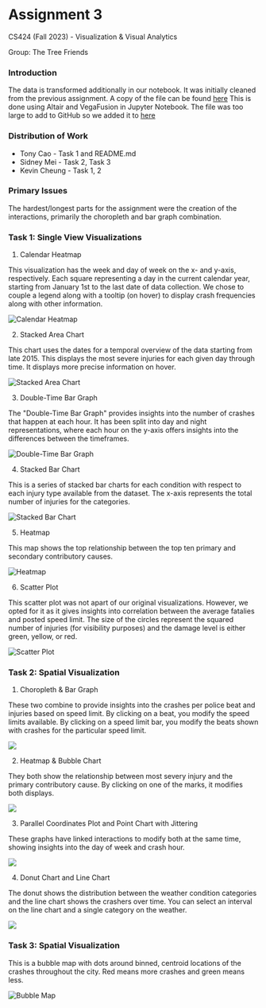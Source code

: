 # Assignment 3

CS424 (Fall 2023) - Visualization & Visual Analytics

Group: The Tree Friends

### Introduction
The data is transformed additionally in our notebook. It was initially cleaned from the previous assignment. A copy of the file can be found [here](https://magical-milk-bucket.nyc3.digitaloceanspaces.com/Traffic%20Crashes%20(Modified).csv) This is done using Altair and VegaFusion in Jupyter Notebook. The file was too large to add to GitHub so we added it to [here](https://magical-milk-bucket.nyc3.digitaloceanspaces.com/Assignment%203.ipynb)

### Distribution of Work

- Tony Cao - Task 1 and README.md
- Sidney Mei - Task 2, Task 3
- Kevin Cheung - Task 1, 2

### Primary Issues

The hardest/longest parts for the assignment were the creation of the interactions, primarily the choropleth and bar graph combination.

### Task 1: Single View Visualizations

1. Calendar Heatmap

This visualization has the week and day of week on the x- and y-axis, respectively. Each square representing a day in the current calendar year, starting from January 1st to the last date of data collection. We chose to couple a legend along with a tooltip (on hover) to display crash frequencies along with other information.

![Calendar Heatmap](1.png)

2. Stacked Area Chart

This chart uses the dates for a temporal overview of the data starting from late 2015. This displays the most severe injuries for each given day through time. It displays more precise information on hover.

![Stacked Area Chart](2.png)

3. Double-Time Bar Graph

The "Double-Time Bar Graph" provides insights into the number of crashes that happen at each hour. It has been split into day and night representations, where each hour on the y-axis offers insights into the differences between the timeframes.

![Double-Time Bar Graph](3.png)

4. Stacked Bar Chart

This is a series of stacked bar charts for each condition with respect to each injury type available from the dataset. The x-axis represents the total number of injuries for the categories.

![Stacked Bar Chart](4.png)

5. Heatmap

This map shows the top relationship between the top ten primary and secondary contributory causes. 

![Heatmap](5.png)

6. Scatter Plot

This scatter plot was not apart of our original visualizations. However, we opted for it as it gives insights into correlation between the average fatalies and posted speed limit. The size of the circles represent the squared number of injuries (for visibility purposes) and the damage level is either green, yellow, or red.

![Scatter Plot](6.png)

### Task 2: Spatial Visualization

1. Choropleth & Bar Graph

These two combine to provide insights into the crashes per police beat and injuries based on speed limit. By clicking on a beat, you modify the speed limits available. By clicking on a speed limit bar, you modify the beats shown with crashes for the particular speed limit. 

![](7.png)

2. Heatmap & Bubble Chart

They both show the relationship between most severy injury and the primary contributory cause. By clicking on one of the marks, it modifies both displays.

![](8.png)

3. Parallel Coordinates Plot and Point Chart with Jittering

These graphs have linked interactions to modify both at the same time, showing insights into the day of week and crash hour. 

![](9.png)

4. Donut Chart and Line Chart

The donut shows the distribution between the weather condition categories and the line chart shows the crashers over time. You can select an interval on the line chart and a single category on the weather.

![](10.png)

### Task 3: Spatial Visualization

This is a bubble map with dots around binned, centroid locations of the crashes throughout the city. Red means more crashes and green means less.

![Bubble Map](11.png)